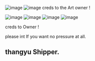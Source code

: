 ![image](https://64.media.tumblr.com/71ba890e52cf8b0d06fb0f474679b8fe/f6eb5b38cf345974-ba/s500x750/12902368e3cb6bd47f9e85448dd92b04198b7b25.pnj)
![image](https://64.media.tumblr.com/73eb0dd6d85d954bf0a25776cb40e302/8223a24c40a20be7-28/s640x960/070506bea421be769d6652f1353f563537a2f381.pnj)
creds to the Art owner !

![image](https://64.media.tumblr.com/dd260a975466c989c7cf3ebb27d34d5a/937beff84b8bf7bb-1d/s100x200/c77115fc2981c4e4066fed34c92e73c9373150fa.gifv)
![image](https://64.media.tumblr.com/4e3bed225a5b19de88f0dd2593d5bbc7/1869fff6c1900b02-98/s100x200/c6eb0a443b3df1caeb85ca1f7f4b4a88a6635aca.gifv)
![image](https://64.media.tumblr.com/55d9813251917fb8b3ad4d934f629e5e/e0c17a766e2ae1ce-44/s250x400/f303039c2d323350d9fee79c13bdf40937a1de85.gifv)
![image](https://64.media.tumblr.com/7ca0bdd9c945ceeba8c6935d25e8598a/1869fff6c1900b02-1f/s250x400/a59b3700fb9405a9f867ef2707582d7847b8bba0.gifv)


creds to Owner !

please int If you want no pressure at all.

## thangyu Shipper.